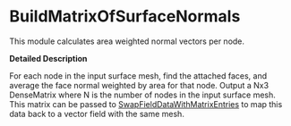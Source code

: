 # BuildMatrixOfSurfaceNormals

This module calculates area weighted normal vectors per node.

**Detailed Description**

For each node in the input surface mesh, find the attached faces, and average the face normal weighted by area for that node. Output a Nx3 DenseMatrix where N is the number of nodes in the input surface mesh. This matrix can be passed to [SwapFieldDataWithMatrixEntries](../ChangeFieldData/SwapFieldDataWithMatrixEntries.md) to map this data back to a vector field with the same mesh.
